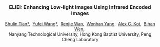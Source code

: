 <br />
<p align="center">
  <h3 align="center"><strong>ELIEI: Enhancing Low-light Images Using Infrared Encoded Images</strong></h3>
  <p align="center">
      <a href="https://scholar.google.com/citations?hl=en&user=wFduC9EAAAAJ" target='_blank'>Shulin Tian*</a>,&nbsp;
      <a href="https://scholar.google.com/citations?hl=en&user=jLd1l_sAAAAJ" target='_blank'>Yufei Wang*</a>,&nbsp;
      <a href="https://scholar.google.com/citations?hl=en&user=WR875gYAAAAJ" target='_blank'>Renjie Wan</a>,&nbsp;
      <a href="https://scholar.google.com/citations?hl=en&user=legkbM0AAAAJ" target='_blank'>Wenhan Yang</a>,&nbsp;
      <a href="https://scholar.google.com/citations?hl=en&user=rP02ve8AAAAJ" target='_blank'>Alex C. Kot</a>,&nbsp;
      <a href="https://scholar.google.com/citations?hl=en&user=YG0DFyYAAAAJ" target='_blank'>Bihan Wen</a>,&nbsp;
    <br>
  Nanyang Technological University, Hong Kong Baptist University, Peng Cheng Laboratory
  </p>
